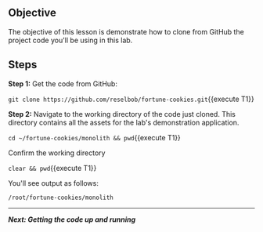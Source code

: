 ## Objective
The objective of this lesson is demonstrate how to clone from GitHub the project code you'll be using in this lab.

## Steps

**Step 1:** Get the code from GitHub:

`git clone https://github.com/reselbob/fortune-cookies.git`{{execute T1}}

**Step 2:** Navigate to the working directory of the code just cloned. This directory contains all the assets for the lab's demonstration application.

`cd ~/fortune-cookies/monolith && pwd`{{execute T1}}

Confirm the working directory

`clear && pwd`{{execute T1}}

You'll see output as follows:

`/root/fortune-cookies/monolith`

---

***Next: Getting the code up and running***